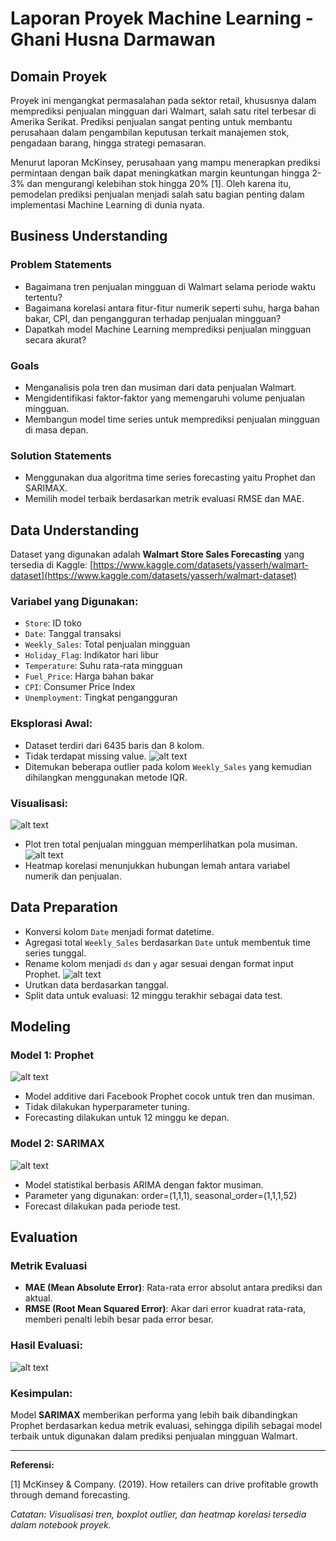 # Laporan Proyek Machine Learning - Ghani Husna Darmawan

## Domain Proyek

Proyek ini mengangkat permasalahan pada sektor retail, khususnya dalam memprediksi penjualan mingguan dari Walmart, salah satu ritel terbesar di Amerika Serikat. Prediksi penjualan sangat penting untuk membantu perusahaan dalam pengambilan keputusan terkait manajemen stok, pengadaan barang, hingga strategi pemasaran.

Menurut laporan McKinsey, perusahaan yang mampu menerapkan prediksi permintaan dengan baik dapat meningkatkan margin keuntungan hingga 2-3% dan mengurangi kelebihan stok hingga 20% \[1]. Oleh karena itu, pemodelan prediksi penjualan menjadi salah satu bagian penting dalam implementasi Machine Learning di dunia nyata.

## Business Understanding

### Problem Statements

* Bagaimana tren penjualan mingguan di Walmart selama periode waktu tertentu?
* Bagaimana korelasi antara fitur-fitur numerik seperti suhu, harga bahan bakar, CPI, dan pengangguran terhadap penjualan mingguan?
* Dapatkah model Machine Learning memprediksi penjualan mingguan secara akurat?

### Goals

* Menganalisis pola tren dan musiman dari data penjualan Walmart.
* Mengidentifikasi faktor-faktor yang memengaruhi volume penjualan mingguan.
* Membangun model time series untuk memprediksi penjualan mingguan di masa depan.

### Solution Statements

* Menggunakan dua algoritma time series forecasting yaitu Prophet dan SARIMAX.
* Memilih model terbaik berdasarkan metrik evaluasi RMSE dan MAE.

## Data Understanding

Dataset yang digunakan adalah **Walmart Store Sales Forecasting** yang tersedia di Kaggle: [https://www.kaggle.com/datasets/yasserh/walmart-dataset](https://www.kaggle.com/datasets/yasserh/walmart-dataset)

### Variabel yang Digunakan:

* `Store`: ID toko
* `Date`: Tanggal transaksi
* `Weekly_Sales`: Total penjualan mingguan
* `Holiday_Flag`: Indikator hari libur
* `Temperature`: Suhu rata-rata mingguan
* `Fuel_Price`: Harga bahan bakar
* `CPI`: Consumer Price Index
* `Unemployment`: Tingkat pengangguran

### Eksplorasi Awal:

* Dataset terdiri dari 6435 baris dan 8 kolom.
* Tidak terdapat missing value.
![alt text](images/image-1.png)
* Ditemukan beberapa outlier pada kolom `Weekly_Sales` yang kemudian dihilangkan menggunakan metode IQR.


### Visualisasi:

![alt text](images/image-2.png)
* Plot tren total penjualan mingguan memperlihatkan pola musiman.
![alt text](images/image-3.png)
* Heatmap korelasi menunjukkan hubungan lemah antara variabel numerik dan penjualan.

## Data Preparation

* Konversi kolom `Date` menjadi format datetime.
* Agregasi total `Weekly_Sales` berdasarkan `Date` untuk membentuk time series tunggal.
* Rename kolom menjadi `ds` dan `y` agar sesuai dengan format input Prophet.
![alt text](images/image-4.png)
* Urutkan data berdasarkan tanggal.
* Split data untuk evaluasi: 12 minggu terakhir sebagai data test.

## Modeling

### Model 1: Prophet

![alt text](images/image-5.png)
* Model additive dari Facebook Prophet cocok untuk tren dan musiman.
* Tidak dilakukan hyperparameter tuning.
* Forecasting dilakukan untuk 12 minggu ke depan.

### Model 2: SARIMAX

![alt text](images/image-6.png)
* Model statistikal berbasis ARIMA dengan faktor musiman.
* Parameter yang digunakan: order=(1,1,1), seasonal\_order=(1,1,1,52)
* Forecast dilakukan pada periode test.

## Evaluation

### Metrik Evaluasi

* **MAE (Mean Absolute Error)**: Rata-rata error absolut antara prediksi dan aktual.
* **RMSE (Root Mean Squared Error)**: Akar dari error kuadrat rata-rata, memberi penalti lebih besar pada error besar.

### Hasil Evaluasi:

![alt text](images/image.png)

### Kesimpulan:

Model **SARIMAX** memberikan performa yang lebih baik dibandingkan Prophet berdasarkan kedua metrik evaluasi, sehingga dipilih sebagai model terbaik untuk digunakan dalam prediksi penjualan mingguan Walmart.

---

**Referensi:**

\[1] McKinsey & Company. (2019). How retailers can drive profitable growth through demand forecasting.

*Catatan: Visualisasi tren, boxplot outlier, dan heatmap korelasi tersedia dalam notebook proyek.*

